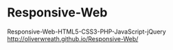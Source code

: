Responsive-Web
==============

Responsive-Web-HTML5-CSS3-PHP-JavaScript-jQuery http://oliverwreath.github.io/Responsive-Web/
